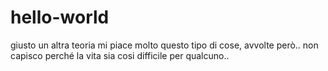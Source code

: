 # hello-world
giusto un altra teoria
mi piace molto questo tipo di cose, avvolte però.. non capisco perché la vita sia cosi difficile per qualcuno..
